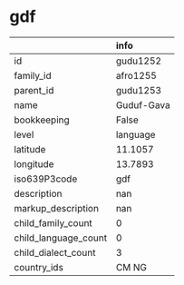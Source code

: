 # gdf
|                      | info       |
|:---------------------|:-----------|
| id                   | gudu1252   |
| family_id            | afro1255   |
| parent_id            | gudu1253   |
| name                 | Guduf-Gava |
| bookkeeping          | False      |
| level                | language   |
| latitude             | 11.1057    |
| longitude            | 13.7893    |
| iso639P3code         | gdf        |
| description          | nan        |
| markup_description   | nan        |
| child_family_count   | 0          |
| child_language_count | 0          |
| child_dialect_count  | 3          |
| country_ids          | CM NG      |